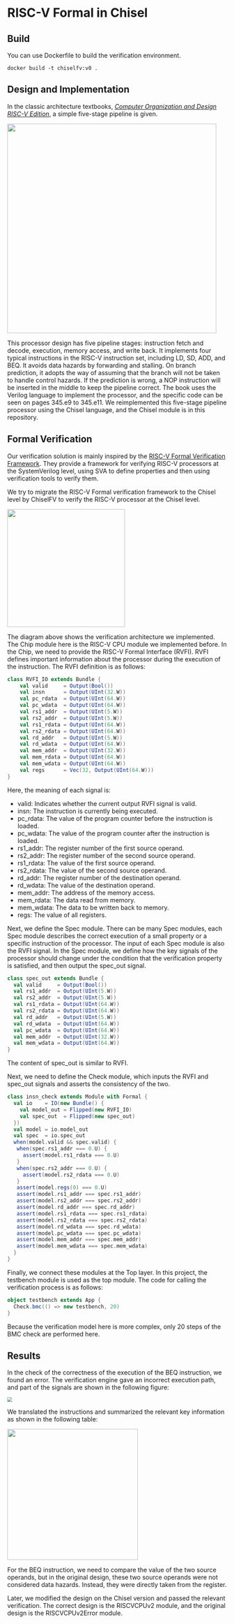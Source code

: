 RISC-V Formal in Chisel
=======================

## Build

You can use Dockerfile to build the verification environment.

```shell
docker build -t chiselfv:v0 .
```

## Design and Implementation

In the classic architecture textbooks, [*Computer Organization and Design RISC-V Edition*](http://bank.engzenon.com/tmp/5e7f7183-219c-4d93-911a-4aaec0feb99b/5dc835ea-b66c-4988-be3f-4d51c0feb99b/Computer_Organization_RiscV_Edition.pdf), a simple five-stage pipeline is given. 

<img src="https://github.com/Moorvan/PictureHost/blob/main/chiselfv/5pipeline.png?raw=true" height="480" />

This processor design has five pipeline stages: instruction fetch and decode, execution, memory access, and write back. 
It implements four typical instructions in the RISC-V instruction set, including LD, SD, ADD, and BEQ. It avoids data hazards by forwarding and stalling. On branch prediction, it adopts the way of assuming that the branch will not be taken to handle control hazards. If the prediction is wrong, a NOP instruction will be inserted in the middle to keep the pipeline correct. The book uses the Verilog language to implement the processor, and the specific code can be seen on pages 345.e9 to 345.e11. 
We reimplemented this five-stage pipeline processor using the Chisel language, and the Chisel module is in this repository.


## Formal Verification

Our verification solution is mainly inspired by the [RISC-V Formal Verification Framework](https://github.com/SymbioticEDA/riscv-formal). They provide a framework for verifying RISC-V processors at the SystemVerilog level, using SVA to define properties and then using verification tools to verify them.

We try to migrate the RISC-V Formal verification framework to the Chisel level by ChiselFV to verify the RISC-V processor at the Chisel level.

<img src="https://github.com/Moorvan/PictureHost/blob/main/chiselfv/riscvFvChisel.png?raw=true" height="270" />

The diagram above shows the verification architecture we implemented. The Chip module here is the RISC-V CPU module we implemented before. In the Chip, we need to provide the RISC-V Formal Interface (RVFI). RVFI defines important information about the processor during the execution of the instruction. The RVFI definition is as follows:

```scala
class RVFI_IO extends Bundle {
    val valid     = Output(Bool())
    val insn      = Output(UInt(32.W))
    val pc_rdata  = Output(UInt(64.W))
    val pc_wdata  = Output(UInt(64.W))
    val rs1_addr  = Output(UInt(5.W))
    val rs2_addr  = Output(UInt(5.W))
    val rs1_rdata = Output(UInt(64.W))
    val rs2_rdata = Output(UInt(64.W))
    val rd_addr   = Output(UInt(5.W))
    val rd_wdata  = Output(UInt(64.W))
    val mem_addr  = Output(UInt(32.W))
    val mem_rdata = Output(UInt(64.W))
    val mem_wdata = Output(UInt(64.W))
    val regs      = Vec(32, Output(UInt(64.W)))
}
```

Here, the meaning of each signal is:

- valid: Indicates whether the current output RVFI signal is valid.
- insn: The instruction is currently being executed.
- pc_rdata: The value of the program counter before the instruction is loaded.
- pc_wdata: The value of the program counter after the instruction is loaded.
- rs1_addr: The register number of the first source operand.
- rs2_addr: The register number of the second source operand.
- rs1_rdata: The value of the first source operand.
- rs2_rdata: The value of the second source operand.
- rd_addr: The register number of the destination operand.
- rd_wdata: The value of the destination operand.
- mem_addr: The address of the memory access.
- mem_rdata: The data read from memory.
- mem_wdata: The data to be written back to memory.
- regs: The value of all registers.

Next, we define the Spec module. There can be many Spec modules, each Spec module describes the correct execution of a small property or a specific instruction of the processor. The input of each Spec module is also the RVFI signal. In the Spec module, we define how the key signals of the processor should change under the condition that the verification property is satisfied, and then output the spec_out signal.

```scala
class spec_out extends Bundle {
  val valid     = Output(Bool())
  val rs1_addr  = Output(UInt(5.W))
  val rs2_addr  = Output(UInt(5.W))
  val rs1_rdata = Output(UInt(64.W))
  val rs2_rdata = Output(UInt(64.W))
  val rd_addr   = Output(UInt(5.W))
  val rd_wdata  = Output(UInt(64.W))
  val pc_wdata  = Output(UInt(64.W))
  val mem_addr  = Output(UInt(32.W))
  val mem_wdata = Output(UInt(64.W))
}
```

The content of spec_out is similar to RVFI.

Next, we need to define the Check module, which inputs the RVFI and spec_out signals and asserts the consistency of the two.

```scala
class insn_check extends Module with Formal {
  val io    = IO(new Bundle() {
    val model_out = Flipped(new RVFI_IO)
    val spec_out  = Flipped(new spec_out)
  })
  val model = io.model_out
  val spec  = io.spec_out
  when(model.valid && spec.valid) {
   when(spec.rs1_addr === 0.U) {
     assert(model.rs1_rdata === 0.U)
   }
   when(spec.rs2_addr === 0.U) {
     assert(model.rs2_rdata === 0.U)
   }
   assert(model.regs(0) === 0.U)
   assert(model.rs1_addr === spec.rs1_addr)
   assert(model.rs2_addr === spec.rs2_addr)
   assert(model.rd_addr === spec.rd_addr)
   assert(model.rs1_rdata === spec.rs1_rdata)
   assert(model.rs2_rdata === spec.rs2_rdata)
   assert(model.rd_wdata === spec.rd_wdata)
   assert(model.pc_wdata === spec.pc_wdata)
   assert(model.mem_addr === spec.mem_addr)
   assert(model.mem_wdata === spec.mem_wdata)
  }
}
```
Finally, we connect these modules at the Top layer. In this project, the testbench module is used as the top module.
The code for calling the verification process is as follows:

```scala
object testbench extends App {
  Check.bmc(() => new testbench, 20)
}
```

Because the verification model here is more complex, only 20 steps of the BMC check are performed here.

## Results

In the check of the correctness of the execution of the BEQ instruction, we found an error. The verification engine gave an incorrect execution path, and part of the signals are shown in the following figure:

<img src="https://github.com/Moorvan/PictureHost/blob/main/chiselfv/trace.png?raw=true" style="zoom:67%;" />

We translated the instructions and summarized the relevant key information as shown in the following table:

<img src="https://github.com/Moorvan/PictureHost/blob/main/chiselfv/cex.png?raw=true" height="300"/>

For the BEQ instruction, we need to compare the value of the two source operands, but in the original design, these two source operands were not considered data hazards. 
Instead, they were directly taken from the register.

Later, we modified the design on the Chisel version and passed the relevant verification. The correct design is the RISCVCPUv2 module, and the original design is the RISCVCPUv2Error module.